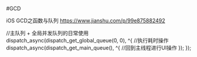 #GCD

iOS GCD之函数与队列
https://www.jianshu.com/p/99e875882492



//主队列 + 全局并发队列的日常使用
dispatch_async(dispatch_get_global_queue(0, 0), ^{
    //执行耗时操作
    dispatch_async(dispatch_get_main_queue(), ^{
        //回到主线程进行UI操作
    });
 });
